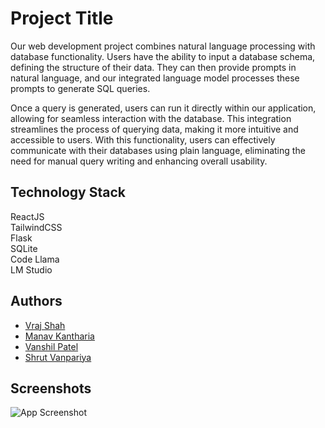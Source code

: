 
# Project Title

Our web development project combines natural language processing with database functionality. Users have the ability to input a database schema, defining the structure of their data. They can then provide prompts in natural language, and our integrated language model processes these prompts to generate SQL queries.

Once a query is generated, users can run it directly within our application, allowing for seamless interaction with the database. This integration streamlines the process of querying data, making it more intuitive and accessible to users. With this functionality, users can effectively communicate with their databases using plain language, eliminating the need for manual query writing and enhancing overall usability.
## Technology Stack
ReactJS\
TailwindCSS\
Flask\
SQLite\
Code Llama\
LM Studio
## Authors

- [Vraj Shah](https://www.github.com/Vraj1510)
- [Manav Kantharia](https://www.github.com/Manav0407)
- [Vanshil Patel](https://www.github.com/VanshilPatel)
- [Shrut Vanpariya](https://www.github.com/shrut-vanpariya)


## Screenshots

![App Screenshot](https://via.placeholder.com/468x300?text=App+Screenshot+Here)


